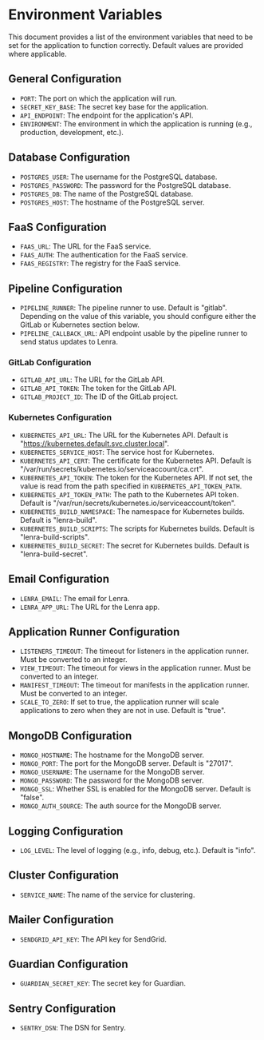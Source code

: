 # Environment Variables

This document provides a list of the environment variables that need to be set for the application to function correctly. Default values are provided where applicable.

## General Configuration

- `PORT`: The port on which the application will run.
- `SECRET_KEY_BASE`: The secret key base for the application.
- `API_ENDPOINT`: The endpoint for the application's API.
- `ENVIRONMENT`: The environment in which the application is running (e.g., production, development, etc.).

## Database Configuration

- `POSTGRES_USER`: The username for the PostgreSQL database.
- `POSTGRES_PASSWORD`: The password for the PostgreSQL database.
- `POSTGRES_DB`: The name of the PostgreSQL database.
- `POSTGRES_HOST`: The hostname of the PostgreSQL server.

## FaaS Configuration

- `FAAS_URL`: The URL for the FaaS service.
- `FAAS_AUTH`: The authentication for the FaaS service.
- `FAAS_REGISTRY`: The registry for the FaaS service.

## Pipeline Configuration

- `PIPELINE_RUNNER`: The pipeline runner to use. Default is "gitlab". Depending on the value of this variable, you should configure either the GitLab or Kubernetes section below.
- `PIPELINE_CALLBACK_URL`: API endpoint usable by the pipeline runner to send status updates to Lenra.

### GitLab Configuration

- `GITLAB_API_URL`: The URL for the GitLab API.
- `GITLAB_API_TOKEN`: The token for the GitLab API.
- `GITLAB_PROJECT_ID`: The ID of the GitLab project.

### Kubernetes Configuration

- `KUBERNETES_API_URL`: The URL for the Kubernetes API. Default is "https://kubernetes.default.svc.cluster.local".
- `KUBERNETES_SERVICE_HOST`: The service host for Kubernetes.
- `KUBERNETES_API_CERT`: The certificate for the Kubernetes API. Default is "/var/run/secrets/kubernetes.io/serviceaccount/ca.crt".
- `KUBERNETES_API_TOKEN`: The token for the Kubernetes API. If not set, the value is read from the path specified in `KUBERNETES_API_TOKEN_PATH`.
- `KUBERNETES_API_TOKEN_PATH`: The path to the Kubernetes API token. Default is "/var/run/secrets/kubernetes.io/serviceaccount/token".
- `KUBERNETES_BUILD_NAMESPACE`: The namespace for Kubernetes builds. Default is "lenra-build".
- `KUBERNETES_BUILD_SCRIPTS`: The scripts for Kubernetes builds. Default is "lenra-build-scripts".
- `KUBERNETES_BUILD_SECRET`: The secret for Kubernetes builds. Default is "lenra-build-secret".

## Email Configuration

- `LENRA_EMAIL`: The email for Lenra.
- `LENRA_APP_URL`: The URL for the Lenra app.

## Application Runner Configuration

- `LISTENERS_TIMEOUT`: The timeout for listeners in the application runner. Must be converted to an integer.
- `VIEW_TIMEOUT`: The timeout for views in the application runner. Must be converted to an integer.
- `MANIFEST_TIMEOUT`: The timeout for manifests in the application runner. Must be converted to an integer.
- `SCALE_TO_ZERO`: If set to true, the application runner will scale applications to zero when they are not in use. Default is "true".

## MongoDB Configuration

- `MONGO_HOSTNAME`: The hostname for the MongoDB server.
- `MONGO_PORT`: The port for the MongoDB server. Default is "27017".
- `MONGO_USERNAME`: The username for the MongoDB server.
- `MONGO_PASSWORD`: The password for the MongoDB server.
- `MONGO_SSL`: Whether SSL is enabled for the MongoDB server. Default is "false".
- `MONGO_AUTH_SOURCE`: The auth source for the MongoDB server.

## Logging Configuration

- `LOG_LEVEL`: The level of logging (e.g., info, debug, etc.). Default is "info".

## Cluster Configuration

- `SERVICE_NAME`: The name of the service for clustering.

## Mailer Configuration

- `SENDGRID_API_KEY`: The API key for SendGrid.

## Guardian Configuration

- `GUARDIAN_SECRET_KEY`: The secret key for Guardian.

## Sentry Configuration

- `SENTRY_DSN`: The DSN for Sentry.
